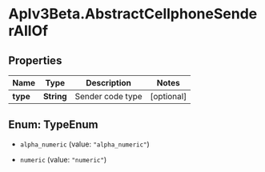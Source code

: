 # ApIv3Beta.AbstractCellphoneSenderAllOf

## Properties

Name | Type | Description | Notes
------------ | ------------- | ------------- | -------------
**type** | **String** | Sender code type | [optional] 



## Enum: TypeEnum


* `alpha_numeric` (value: `"alpha_numeric"`)

* `numeric` (value: `"numeric"`)




